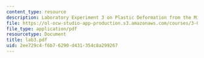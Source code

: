 ```yaml
---
content_type: resource
description: Laboratory Experiment 3 on Plastic Deformation from the Micro- to Nanoscale.
file: https://ol-ocw-studio-app-production.s3.amazonaws.com/courses/3-032-mechanical-behavior-of-materials-fall-2007/2ee729c4f6b76290d431354c8a299267_lab3.pdf
file_type: application/pdf
resourcetype: Document
title: lab3.pdf
uid: 2ee729c4-f6b7-6290-d431-354c8a299267
---
```

